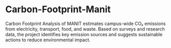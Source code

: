 # Carbon-Footprint-Manit
Carbon Footprint Analysis of MANIT estimates campus-wide CO₂ emissions from electricity, transport, food, and waste. Based on surveys and research data, the project identifies key emission sources and suggests sustainable actions to reduce environmental impact.
